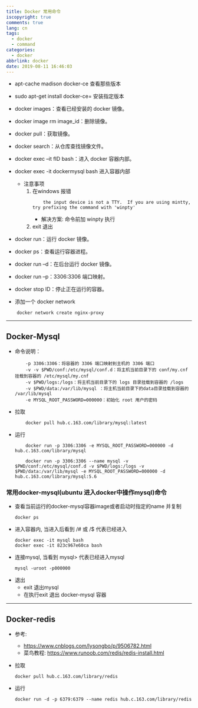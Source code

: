 ```yaml
---
title: Docker 常用命令
iscopyright: true
comments: true
lang: cn
tags:
  - docker
  - command
categories:
  - docker
abbrlink: docker
date: 2019-08-11 16:46:03
---
```



- apt-cache madison docker-ce 查看那些版本
- sudo apt-get install docker-ce=<VERSION> 安装指定版本

- docker images：查看已经安装的 docker 镜像。
- docker image rm image_id：删除镜像。
- docker pull：获取镜像。
- docker search：从仓库查找镜像文件。
- docker exec –it fID bash：进入 docker 容器内部。 
- docker exec -it dockermysql bash 进入容器内部
    - 注意事项
        1. 在windows 报错
            ```
                the input device is not a TTY.  If you are using mintty, try prefixing the command with 'winpty'
            ```
            - 解决方案: 命令前加 winpty 执行
        2. exit 退出

- docker run：运行 docker 镜像。
- docker ps：查看运行容器进程。
- docker run –d：在后台运行 docker 镜像。
- docker run –p：3306:3306 端口映射。
- docker stop ID：停止正在运行的容器。
 

- 添加一个 docker network 
``` docker
    docker network create nginx-proxy
```



---
## Docker-Mysql

- 命令说明：
    ```
        -p 3306:3306：将容器的 3306 端口映射到主机的 3306 端口
        -v -v $PWD/conf:/etc/mysql/conf.d：将主机当前目录下的 conf/my.cnf 挂载到容器的 /etc/mysql/my.cnf 
        -v $PWD/logs:/logs：将主机当前目录下的 logs 目录挂载到容器的 /logs
        -v $PWD/data:/var/lib/mysql ：将主机当前目录下的data目录挂载到容器的 /var/lib/mysql
        -e MYSQL_ROOT_PASSWORD=000000：初始化 root 用户的密码
    ```


- 拉取
    ```docker
        docker pull hub.c.163.com/library/mysql:latest 
    ```

- 运行
    ```docker
        docker run -p 3306:3306 -e MYSQL_ROOT_PASSWORD=000000 -d hub.c.163.com/library/mysql
        
        docker run -p 3306:3306 --name mysql -v $PWD/conf:/etc/mysql/conf.d -v $PWD/logs:/logs -v $PWD/data:/var/lib/mysql -e MYSQL_ROOT_PASSWORD=000000 -d hub.c.163.com/library/mysql:5.6
    ```

### 常用docker-mysql(ubuntu 进入docker中操作mysql)命令 

- 查看当前运行的docker-mysql容器image或者启动时指定的name 并复制
    ```
    docker ps 
    ```
- 进入容器内, 当进入后看到 /# 或 /$ 代表已经进入
    ```
    docker exec -it mysql bash
    docker exec -it 823c967e60ca bash  
    ```
- 连接mysql, 当看到 mysql> 代表已经进入mysql
    ```
    mysql -uroot -p000000
    ```
- 退出
    - exit 退出mysql
    - 在执行exit 退出 docker-mysql 容器 
---


## Docker-redis

- 参考: 
    - https://www.cnblogs.com/lysongbo/p/9506782.html
    - 菜鸟教程: https://www.runoob.com/redis/redis-install.html
- 拉取
    ``` 
    docker pull hub.c.163.com/library/redis
    ```

- 运行
    ```
    docker run -d -p 6379:6379 --name redis hub.c.163.com/library/redis
    ```
